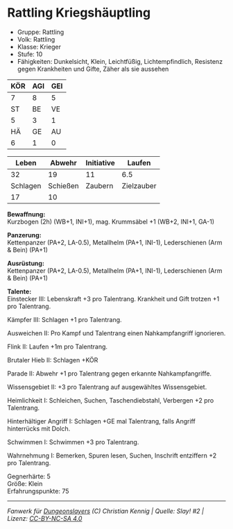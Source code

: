 # Rattling Kriegshäuptling  
- Gruppe: Rattling  
- Volk: Rattling  
- Klasse: Krieger  
- Stufe: 10  
- Fähigkeiten: Dunkelsicht, Klein, Leichtfüßig, Lichtempfindlich, Resistenz gegen Krankheiten und Gifte, Zäher als sie aussehen  


| KÖR | AGI | GEI |  
| --- | --- | --- |  
| 7   | 8   | 5   |
| ST  | BE  | VE  |  
| 5   | 3   | 1   |
| HÄ  | GE  | AU  |  
| 6   | 1   | 0   |


| Leben    | Abwehr   | Initiative | Laufen     |
| -------- | -------- | ---------- | ---------- |
| 32       | 19       | 11         | 6.5        |
| Schlagen | Schießen | Zaubern    | Zielzauber |
| 17       | 10       |            |            |

**Bewaffnung:**  
Kurzbogen (2h) (WB+1, INI+1), mag. Krummsäbel +1 (WB+2, INI+1, GA-1)

**Panzerung:**  
Kettenpanzer (PA+2, LA-0.5), Metallhelm (PA+1, INI-1), Lederschienen (Arm & Bein) (PA+1)

**Ausrüstung:**  
Kettenpanzer (PA+2, LA-0.5), Metallhelm (PA+1, INI-1), Lederschienen (Arm & Bein) (PA+1)

**Talente:**  
Einstecker III: Lebenskraft +3 pro Talentrang. Krankheit und Gift trotzen +1 pro Talentrang. 

Kämpfer III: Schlagen +1 pro Talentrang. 

Ausweichen II: Pro Kampf und Talentrang einen Nahkampfangriff ignorieren. 

Flink II: Laufen +1m pro Talentrang. 

Brutaler Hieb II: Schlagen +KÖR 

Parade II: Abwehr +1 pro Talentrang gegen erkannte Nahkampfangriffe. 

Wissensgebiet II: +3 pro Talentrang auf ausgewähltes Wissensgebiet. 

Heimlichkeit I: Schleichen, Suchen, Taschendiebstahl, Verbergen +2 pro Talentrang. 

Hinterhältiger Angriff I: Schlagen +GE mal Talentrang, falls Angriff hinterrücks mit Dolch. 

Schwimmen I: Schwimmen +3 pro Talentrang. 

Wahrnehmung I: Bemerken, Spuren lesen, Suchen, Inschrift entziffern +2 pro Talentrang. 


Gegnerhärte: 5  
Größe: Klein  
Erfahrungspunkte: 75  



___
*Fanwerk für [Dungeonslayers](https://www.dungeonslayers.net/) (C) Christian Kennig | Quelle: Slay! #2 | Lizenz: [CC-BY-NC-SA 4.0](https://creativecommons.org/licenses/by-nc-sa/4.0/deed.de)*